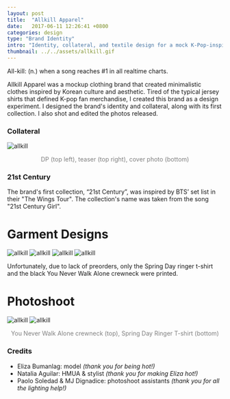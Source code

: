 ```yaml
---
layout: post
title:  "Allkill Apparel"
date:   2017-06-11 12:26:41 +0800
categories: design
type: "Brand Identity"
intro: "Identity, collateral, and textile design for a mock K-Pop-inspired clothing brand"
thumbnail: ../../assets/allkill.gif
---
```


All-kill: (n.) when a song reaches #1 in all realtime charts.

Allkill Apparel was a mockup clothing brand that created minimalistic clothes inspired by Korean culture and aesthetic. Tired of the typical jersey shirts that defined K-pop fan merchandise, I created this brand as a design experiment. I designed the brand's identity and collateral, along with its first collection. I also shot and edited the photos released.

### Collateral
![allkill](../../assets/allkillcollateral.png)
<p style="text-align:center;color:grey;">DP (top left), teaser (top right), cover photo (bottom)</p>

### 21st Century
The brand's first collection, “21st Century”, was inspired by BTS’ set list in their "The Wings Tour". The collection's name was taken from the song "21st Century Girl".


# Garment Designs

![allkill](../../assets/springday.png)
![allkill](../../assets/bulletproof.png)
![allkill](../../assets/ynwajacket.png)
![allkill](../../assets/ynwacrewneck.png)


Unfortunately, due to lack of preorders, only the Spring Day ringer t-shirt and the black You Never Walk Alone crewneck were printed.

# Photoshoot

![allkill](../../assets/shoot1.png)
![allkill](../../assets/shoot2.png)
<p style="text-align:center;color:grey;">You Never Walk Alone crewneck (top), Spring Day Ringer T-shirt (bottom)</p>

### Credits
- Eliza Bumanlag: model *(thank you for being hot!)*
- Natalia Aguilar: HMUA & stylist *(thank you for making Eliza hot!)*
- Paolo Soledad & MJ Dignadice: photoshoot assistants *(thank you for all the lighting help!)*